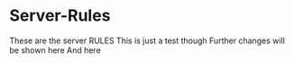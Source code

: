 # Server-Rules

These are the server RULES
This is just a test though
Further changes will be shown here
And here

